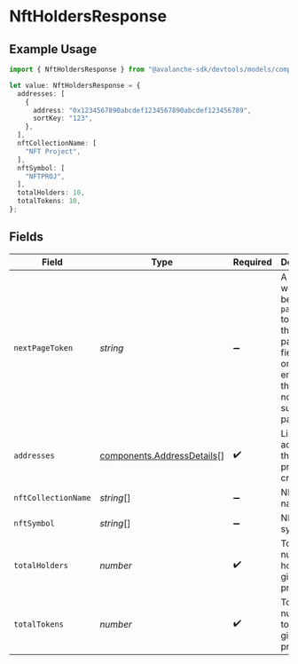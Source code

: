 # NftHoldersResponse

## Example Usage

```typescript
import { NftHoldersResponse } from "@avalanche-sdk/devtools/models/components";

let value: NftHoldersResponse = {
  addresses: [
    {
      address: "0x1234567890abcdef1234567890abcdef123456789",
      sortKey: "123",
    },
  ],
  nftCollectionName: [
    "NFT Project",
  ],
  nftSymbol: [
    "NFTPROJ",
  ],
  totalHolders: 10,
  totalTokens: 10,
};
```

## Fields

| Field                                                                                                                                  | Type                                                                                                                                   | Required                                                                                                                               | Description                                                                                                                            | Example                                                                                                                                |
| -------------------------------------------------------------------------------------------------------------------------------------- | -------------------------------------------------------------------------------------------------------------------------------------- | -------------------------------------------------------------------------------------------------------------------------------------- | -------------------------------------------------------------------------------------------------------------------------------------- | -------------------------------------------------------------------------------------------------------------------------------------- |
| `nextPageToken`                                                                                                                        | *string*                                                                                                                               | :heavy_minus_sign:                                                                                                                     | A token, which can be sent as `pageToken` to retrieve the next page. If this field is omitted or empty, there are no subsequent pages. |                                                                                                                                        |
| `addresses`                                                                                                                            | [components.AddressDetails](../../models/components/addressdetails.md)[]                                                               | :heavy_check_mark:                                                                                                                     | List of addresses that match provided criteria.                                                                                        |                                                                                                                                        |
| `nftCollectionName`                                                                                                                    | *string*[]                                                                                                                             | :heavy_minus_sign:                                                                                                                     | NFT project name.                                                                                                                      | NFT Project                                                                                                                            |
| `nftSymbol`                                                                                                                            | *string*[]                                                                                                                             | :heavy_minus_sign:                                                                                                                     | NFT symbol.                                                                                                                            | NFTPROJ                                                                                                                                |
| `totalHolders`                                                                                                                         | *number*                                                                                                                               | :heavy_check_mark:                                                                                                                     | Total number of holders of a given NFT project.                                                                                        | 10                                                                                                                                     |
| `totalTokens`                                                                                                                          | *number*                                                                                                                               | :heavy_check_mark:                                                                                                                     | Total number of tokens of a given NFT project.                                                                                         | 10                                                                                                                                     |